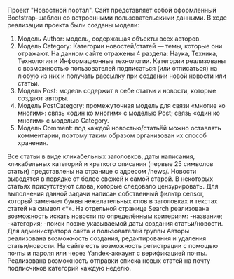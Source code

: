 Проект "Новостной портал".
Сайт представляет собой оформленный Bootstrap-шаблон со встроенными пользовательскими данными.
В ходе реализации проекта были созданы модели:
1. Модель Author: модель, содержащая объекты всех авторов.
2. Модель Category: Категории новостей/статей — темы, которые они отражают. На данном сайте отражены 4 раздела: Наука, Техника, Технология и Информационные технологии. Категории реализованы с возможностью пользователей подписаться (или отписаться) на любую из них и получать рассылку при создании новой новости или статьи.
3. Модель Post: модель содержит в себе статьи и новости, которые создают авторы.
4. Модель PostCategory: промежуточная модель для связи «многие ко многим»: связь «один ко многим» с моделью Post; связь «один ко многим» с моделью Category.
5. Модель Comment: под каждой новостью/статьёй можно оставлять комментарии, поэтому таким образом организован их способ хранения.

Все статьи в виде кликабельных заголовков, даты написания, кликабельных категорий и краткого описания (первые 25 символов статьи) представлены на странице с адресом /news/. Новости выводятся в порядке от более свежей к самой старой.
В некоторых статьях присутствуют слова, которые следовало цензурировать. Для выполнения данной задачи написан собственный фильтр censor, который заменяет буквы нежелательных слов в заголовках и текстах статей на символ «*».
На отдельной странице Search реализована возможность искать новости по определённым критериям: -название; -категория; -поиск позже указываемой даты создания статьи/новости.
Для администратора сайта и пользователей группы Авторы реализована возможность создания, редактирования и удаления статьи/новости.
На сайте есть возможность регистрации с помощью почты и пароля или через Yandex-аккаунт с верификацией почты. Реализована возможность отправки списка новых статей на почту подписчиков категорий каждую неделю.
